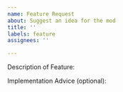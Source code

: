 ```yaml
---
name: Feature Request
about: Suggest an idea for the mod
title: ''
labels: feature
assignees: ''

---
```


Description of Feature:

Implementation Advice (optional):
